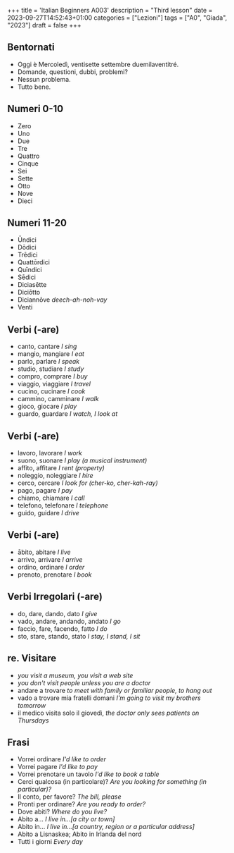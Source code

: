 +++
title = 'Italian Beginners A003'
description = "Third lesson"
date = 2023-09-27T14:52:43+01:00
categories = ["Lezioni"]
tags = ["A0", "Giada", "2023"]
draft = false
+++


## Bentornati

- Oggi è Mercoledì, ventisette settembre duemilaventitré.
- Domande, questioni, dubbi, problemi?
- Nessun problema.
- Tutto bene.

## Numeri 0-10

- Zero
- Uno
- Due
- Tre
- Quattro
- Cinque
- Sei
- Sette
- Otto
- Nove
- Dieci

## Numeri 11-20

- Ūndici
- Dōdici
- Trēdici
- Quattōrdici
- Quīndici
- Sēdici
- Diciasētte
- Diciōtto
- Diciannōve *deech-ah-noh-vay*
- Venti

## Verbi (-are)

- canto, cantare *I sing*
- mangio, mangiare *I eat*
- parlo, parlare *I speak*
- studio, studiare *I study*
- compro, comprare *I buy*
- viaggio, viaggiare *I travel*
- cucino, cucinare *I cook*
- cammino, camminare *I walk*
- gioco, giocare *I play*
- guardo, guardare *I watch, I look at*

## Verbi (-are)

- lavoro, lavorare *I work*
- suono, suonare *I play (a musical instrument)*
- affito, affitare *I rent (property)*
- noleggio, noleggiare *I hire*
- cerco, cercare *I look for (cher-ko, cher-kah-ray)*
- pago, pagare *I pay*
- chiamo, chiamare *I call*
- telefono, telefonare *I telephone*
- guido, guidare *I drive*

## Verbi (-are)

- ābito, abitare *I live*
- arrivo, arrivare *I arrive*
- ordino, ordinare *I order*
- prenoto, prenotare *I book*

## Verbi Irregolari (-are)

- do, dare, dando, dato *I give*
- vado, andare, andando, andato *I go*
- faccio, fare, facendo, fatto *I do*
- sto, stare, stando, stato *I stay, I stand, I sit*

## re. Visitare

- *you visit a museum, you visit a web site*
- *you don't visit people unless you are a doctor*
- andare a trovare *to meet with family or familiar people, to hang out*
- vado a trovare mia fratelli domani *I'm going to visit my brothers tomorrow*
- il medico visita solo il giovedì, *the doctor only sees patients on Thursdays*

## Frasi

- Vorrei ordinare *I'd like to order*
- Vorrei pagare *I'd like to pay*
- Vorrei prenotare un tavolo *I'd like to book a table*
- Cerci qualcosa (in particolare)? *Are you looking for something (in particular)?*
- Il conto, per favore? *The bill, please*
- Pronti per ordinare? *Are you ready to order?*
- Dove abiti? *Where do you live?*
- Abito a... *I live in...[a city or town]*
- Abito in... *I live in...[a country, region or a particular address]*
- Abito a Lisnaskea; Abito in Irlanda del nord
- Tutti i giorni *Every day*
